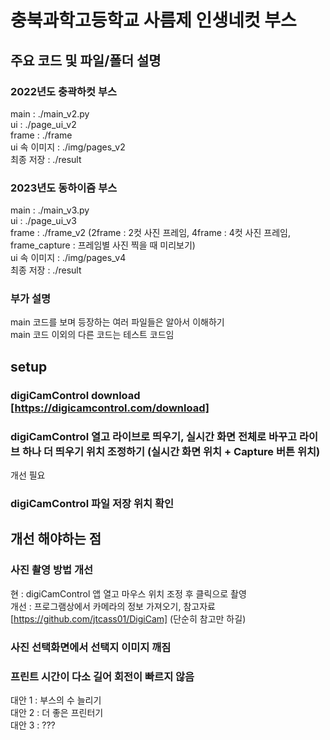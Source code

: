 # 충북과학고등학교 사름제 인생네컷 부스

## 주요 코드 및 파일/폴더 설명
### 2022년도 충곽하컷 부스
main : ./main_v2.py   
ui : ./page_ui_v2   
frame : ./frame   
ui 속 이미지 : ./img/pages_v2   
최종 저장 : ./result

### 2023년도 동하이즘 부스
main : ./main_v3.py   
ui : ./page_ui_v3   
frame : ./frame_v2 (2frame : 2컷 사진 프레임, 4frame : 4컷 사진 프레임, frame_capture : 프레임별 사진 찍을 때 미리보기)   
ui 속 이미지 : ./img/pages_v4   
최종 저장 : ./result

### 부가 설명
main 코드를 보며 등장하는 여러 파일들은 알아서 이해하기  
main 코드 이외의 다른 코드는 테스트 코드임

## setup
### digiCamControl download [https://digicamcontrol.com/download]

### digiCamControl 열고 라이브로 띄우기, 실시간 화면 전체로 바꾸고 라이브 하나 더 띄우기 위치 조정하기 (실시간 화면 위치 + Capture 버튼 위치)
개선 필요

### digiCamControl 파일 저장 위치 확인

## 개선 해야하는 점
### 사진 촬영 방법 개선 
현 : digiCamControl 앱 열고 마우스 위치 조정 후 클릭으로 촬영   
개선 : 프로그램상에서 카메라의 정보 가져오기, 참고자료 [https://github.com/jtcass01/DigiCam] (단순히 참고만 하길)

### 사진 선택화면에서 선택지 이미지 깨짐

### 프린트 시간이 다소 길어 회전이 빠르지 않음
대안 1 : 부스의 수 늘리기   
대안 2 : 더 좋은 프린터기   
대안 3 : ???
